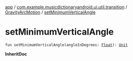 [app](../../index.md) / [com.example.musicdictionaryandroid.ui.util.transition](../index.md) / [GravityArcMotion](index.md) / [setMinimumVerticalAngle](./set-minimum-vertical-angle.md)

# setMinimumVerticalAngle

`fun setMinimumVerticalAngle(angleInDegrees: `[`Float`](https://kotlinlang.org/api/latest/jvm/stdlib/kotlin/-float/index.html)`): `[`Unit`](https://kotlinlang.org/api/latest/jvm/stdlib/kotlin/-unit/index.html)

**InheritDoc**

